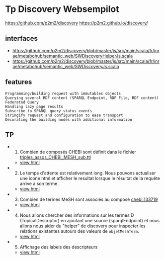 # Tp Discovery Websempilot

https://github.com/p2m2/discovery
https://p2m2.github.io/discovery/

## interfaces

 - https://github.com/p2m2/discovery/blob/master/js/src/main/scala/fr/inrae/metabohub/semantic_web/SWDiscoveryHelperJs.scala
 - https://github.com/p2m2/discovery/blob/master/js/src/main/scala/fr/inrae/metabohub/semantic_web/SWDiscoveryJs.scala

## features

    Programming/building request with immutables objects
    Querying several RDF content (SPARQL Endpoint, RDF File, RDF content)
    Federated Query
    Handling lazy page results
    Subscribe to SPARQL query status events
    Stringify request and configuration to ease transport
    Decorating the building nodes with additional information

## TP 

- 1) Combien de composés CHEBI sont définit dans le fichier [triples_assos_CHEBI_MESH_sub.ttl](https://raw.githubusercontent.com/p2m2/tp-discovery-websempilot/main/rdf/triples_assos_CHEBI_MESH_sub.ttl)

    - [view html](./exo1_inspect_rdf/count_1a.html)

- 2) Le temps d'attente est relativement long. Nous pouvons actualiser une icone html et afficher le resultat lorsque le résultat de la requête arrive à son terme.
    
    - [view html](./exo1_inspect_rdf/count_1b.html)

- 3) Combien de termes MeSH sont associés au composé [chebi:133719](http://purl.obolibrary.org/obo/CHEBI_133719)
    
    - [view html](./exo1_inspect_rdf/count_2.html)

- 4) Nous allons chercher des informations sur les termes D (TopicalDescriptor) en ajoutant une source (sparqlEndpoint) et nous allons nous aider du "helper" de discovery pour inspecter les relations existantes autours des valeurs de `objetMeshTerm`.
    
    - [view html](./exo1_inspect_rdf/count_3.html)

- 5) Affichage des labels des descripteurs
    
    - [view html](./exo1_inspect_rdf/count_4.html)
